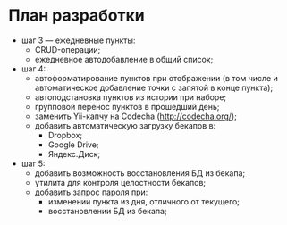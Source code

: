 # План разработки

* шаг 3 &mdash; ежедневные пункты:
	* CRUD-операции;
	* ежедневное автодобавление в общий список;
* шаг 4:
	* автоформатирование пунктов при отображении (в том числе и автоматическое
	добавление точки с запятой в конце пункта);
	* автоподстановка пунктов из истории при наборе;
	* групповой перенос пунктов в прошедший день;
	* заменить Yii-капчу на Codecha (http://codecha.org/);
	* добавить автоматическую загрузку бекапов в:
		* Dropbox;
		* Google Drive;
		* Яндекс.Диск;
* шаг 5:
	* добавить возможность восстановления БД из бекапа;
	* утилита для контроля целостности бекапов;
	* добавить запрос пароля при:
		* изменении пункта из дня, отличного от текущего;
		* восстановлении БД из бекапа;
